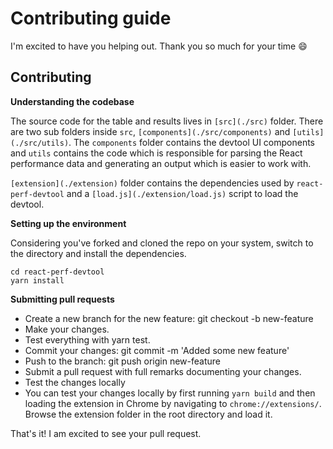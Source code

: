 # Contributing guide

I'm excited to have you helping out. Thank you so much for your time 😄

## Contributing


**Understanding the codebase**

The source code for the table and results lives in `[src](./src)` folder. There are two sub folders inside `src`, `[components](./src/components)` and `[utils](./src/utils)`. The `components` folder contains the devtool UI components
and `utils` contains the code which is responsible for parsing the React performance data and generating an output which is easier to work with.

`[extension](./extension)` folder contains the dependencies used by `react-perf-devtool` and a `[load.js](./extension/load.js)` script to load the devtool.

**Setting up the environment**

Considering you've forked and cloned the repo on your system, switch to the directory and install the dependencies.

```
cd react-perf-devtool
yarn install
```

**Submitting pull requests**

* Create a new branch for the new feature: git checkout -b new-feature
* Make your changes.
* Test everything with yarn test.
* Commit your changes: git commit -m 'Added some new feature'
* Push to the branch: git push origin new-feature
* Submit a pull request with full remarks documenting your changes.
* Test the changes locally
* You can test your changes locally by first running `yarn build` and then loading the extension in Chrome by navigating to `chrome://extensions/`. Browse the extension folder in the root directory and load it.

That's it! I am excited to see your pull request.
